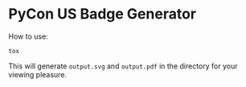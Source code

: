 # PyCon US Badge Generator

How to use:

```shell
tox
```

This will generate `output.svg` and `output.pdf` in the directory
for your viewing pleasure.
